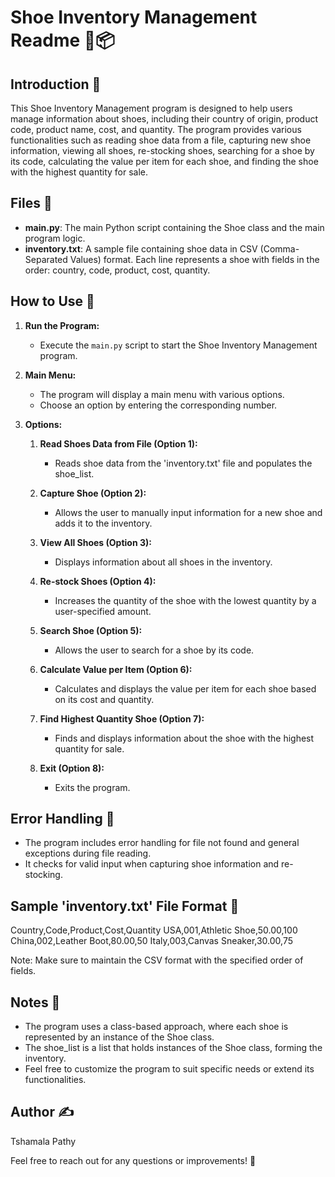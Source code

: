 # Shoe Inventory Management Readme 🥿📦

## Introduction 📝

This Shoe Inventory Management program is designed to help users manage information about shoes, including their country of origin, product code, product name, cost, and quantity. The program provides various functionalities such as reading shoe data from a file, capturing new shoe information, viewing all shoes, re-stocking shoes, searching for a shoe by its code, calculating the value per item for each shoe, and finding the shoe with the highest quantity for sale.

## Files 📂

- **main.py**: The main Python script containing the Shoe class and the main program logic.
- **inventory.txt**: A sample file containing shoe data in CSV (Comma-Separated Values) format. Each line represents a shoe with fields in the order: country, code, product, cost, quantity.

## How to Use 🚀

1. **Run the Program:**
    - Execute the `main.py` script to start the Shoe Inventory Management program.

2. **Main Menu:**
    - The program will display a main menu with various options.
    - Choose an option by entering the corresponding number.

3. **Options:**
    1. **Read Shoes Data from File (Option 1):**
        - Reads shoe data from the 'inventory.txt' file and populates the shoe_list.

    2. **Capture Shoe (Option 2):**
        - Allows the user to manually input information for a new shoe and adds it to the inventory.

    3. **View All Shoes (Option 3):**
        - Displays information about all shoes in the inventory.

    4. **Re-stock Shoes (Option 4):**
        - Increases the quantity of the shoe with the lowest quantity by a user-specified amount.

    5. **Search Shoe (Option 5):**
        - Allows the user to search for a shoe by its code.

    6. **Calculate Value per Item (Option 6):**
        - Calculates and displays the value per item for each shoe based on its cost and quantity.

    7. **Find Highest Quantity Shoe (Option 7):**
        - Finds and displays information about the shoe with the highest quantity for sale.

    8. **Exit (Option 8):**
        - Exits the program.

## Error Handling 🛑

- The program includes error handling for file not found and general exceptions during file reading.
- It checks for valid input when capturing shoe information and re-stocking.

## Sample 'inventory.txt' File Format 📄

Country,Code,Product,Cost,Quantity
USA,001,Athletic Shoe,50.00,100
China,002,Leather Boot,80.00,50
Italy,003,Canvas Sneaker,30.00,75


Note: Make sure to maintain the CSV format with the specified order of fields.

## Notes 📌

- The program uses a class-based approach, where each shoe is represented by an instance of the Shoe class.
- The shoe_list is a list that holds instances of the Shoe class, forming the inventory.
- Feel free to customize the program to suit specific needs or extend its functionalities.

## Author ✍️

Tshamala Pathy

Feel free to reach out for any questions or improvements! 🌟
